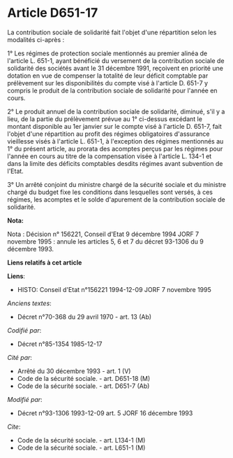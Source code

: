 # Article D651-17

La contribution sociale de solidarité fait l'objet d'une répartition selon les modalités ci-après :

1° Les régimes de protection sociale mentionnés au premier alinéa de l'article L. 651-1, ayant bénéficié du versement de la
contribution sociale de solidarité des sociétés avant le 31 décembre 1991, reçoivent en priorité une dotation en vue de
compenser la totalité de leur déficit comptable par prélèvement sur les disponibilités du compte visé à l'article D. 651-7 y
compris le produit de la contribution sociale de solidarité pour l'année en cours.

2° Le produit annuel de la contribution sociale de solidarité, diminué, s'il y a lieu, de la partie du prélèvement prévue au
1° ci-dessus excédant le montant disponible au 1er janvier sur le compte visé à l'article D. 651-7, fait l'objet d'une
répartition au profit des régimes obligatoires d'assurance vieillesse visés à l'article L. 651-1, à l'exception des régimes
mentionnés au 1° du présent article, au prorata des acomptes perçus par les régimes pour l'année en cours au titre de la
compensation visée à l'article L. 134-1 et dans la limite des déficits comptables desdits régimes avant subvention de l'Etat.

3° Un arrêté conjoint du ministre chargé de la sécurité sociale et du ministre chargé du budget fixe les conditions dans
lesquelles sont versés, à ces régimes, les acomptes et le solde d'apurement de la contribution sociale de solidarité.

**Nota:**

Nota : Décision n° 156221, Conseil d'Etat 9 décembre 1994 JORF 7 novembre 1995 : annule les articles 5, 6 et 7 du décret
93-1306 du 9 décembre 1993.

**Liens relatifs à cet article**

**Liens**:

  - HISTO: Conseil d'Etat n°156221 1994-12-09 JORF 7 novembre 1995

_Anciens textes_:

  - Décret n°70-368 du 29 avril 1970 - art. 13 (Ab)

_Codifié par_:

  - Décret n°85-1354 1985-12-17

_Cité par_:

  - Arrêté du 30 décembre 1993 - art. 1 (V)
  - Code de la sécurité sociale. - art. D651-18 (M)
  - Code de la sécurité sociale. - art. D651-7 (Ab)

_Modifié par_:

  - Décret n°93-1306 1993-12-09 art. 5 JORF 16 décembre 1993

_Cite_:

  - Code de la sécurité sociale. - art. L134-1 (M)
  - Code de la sécurité sociale. - art. L651-1 (M)
